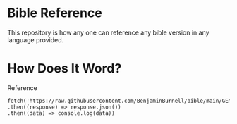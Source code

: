 # Bible Reference
This repository is how any one can reference any bible version in any language provided.

# How Does It Word?
Reference
```
fetch('https://raw.githubusercontent.com/BenjaminBurnell/bible/main/GEN.js')
.then((response) => response.json())
.then((data) => console.log(data))
```
